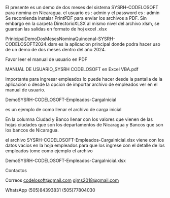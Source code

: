 El presente es un demo de dos meses del sistema SYSRH-CODELOSOFT para nomina en Nicaragua.
el usuario es :  admin y el password es : admin
Se recomienda instalar PrintPDF para enviar los archivos a PDF. Sin embargo en la carpeta
DirectorioXLSX al mismo nivel del archivo xlsm, se guardan las salidas en formato de hoj excel .xlsx

PrinicipalDemoDosMesesNominaQuincenal-SYSRH-CODELOSOFT2024.xlsm  es la aplicacion principal donde 
podra hacer uso de un demo de dos meses dentro del año 2024.

Favor leer el manual de usuario en PDF

MANUAL DE USUARIO_SYSRH CODELOSOFT en Excel VBA.pdf

Importante para ingresar empleados lo puede hacer desde la pantalla de la aplicacion
o desde la opcion de importar archivo de empleados ver en el manual de usuario.


DemoSYSRH-CODELOSOFT-Empleados-CargaInicial

es un ejemplo de como llenar el archivo de carga inicial

En la columna Ciudad y Banco llenar con los valores que vienen de las hojas ciudades que son los
departamentos de Nicaragua y Bancos que son los bancos de Nicaragua.

el archivo
SYSRH-CODELOSOFT-Empleados-CargaInicial.xlsx  viene con los datos vacios en la hoja empleados
para que los ingrese con el detalle de los empleados tome como ejemplo el archivo 

DemoSYSRH-CODELOSOFT-Empleados-CargaInicial.xlsx


Contactos

Correos
codelosoft@gmail.com                       gjms2018@gmail.com

WhatsApp
(505)84393831                                   (505)77804030

